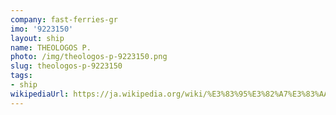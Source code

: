```yaml
---
company: fast-ferries-gr
imo: '9223150'
layout: ship
name: THEOLOGOS P.
photo: /img/theologos-p-9223150.png
slug: theologos-p-9223150
tags:
- ship
wikipediaUrl: https://ja.wikipedia.org/wiki/%E3%83%95%E3%82%A7%E3%83%AA%E3%83%BC%E3%81%93%E3%81%86%E3%81%A1
---
```

